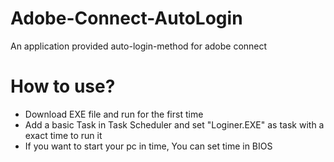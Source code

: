 # Adobe-Connect-AutoLogin
An application provided auto-login-method for adobe connect 
# How to use? 
- Download EXE file and run for the first time 
- Add a basic Task in Task Scheduler and set "Loginer.EXE" as task with a exact time to run it
- If you want to start your pc in time, You can set time in BIOS 
